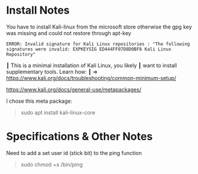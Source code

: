 # Install Notes

You have to install Kali-linux from the microsoft store otherwise the gpg key was missing and could not restore through apt-key

`ERROR: Invalid signature for Kali Linux repositories : "The following signatures were invalid: EXPKEYSIG ED444FF07D8D0BF6 Kali Linux Repository"`


┃ This is a minimal installation of Kali Linux, you likely
┃ want to install supplementary tools. Learn how:
┃ ⇒ https://www.kali.org/docs/troubleshooting/common-minimum-setup/

https://www.kali.org/docs/general-use/metapackages/

I chose this meta package:

> sudo apt install kali-linux-core

# Specifications & Other Notes
Need to add a set user id (stick bit) to the ping function

> sudo chmod +s /bin/ping